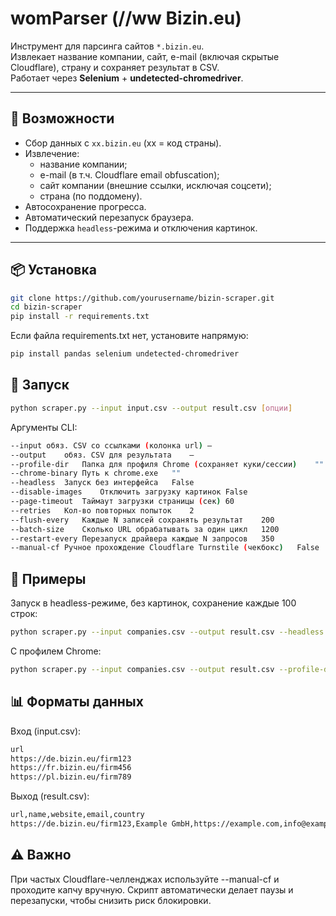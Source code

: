 # womParser (//ww Bizin.eu)

Инструмент для парсинга сайтов `*.bizin.eu`.  
Извлекает название компании, сайт, e-mail (включая скрытые Cloudflare), страну и сохраняет результат в CSV.  
Работает через **Selenium** + **undetected-chromedriver**.

---

## 🔧 Возможности

- Сбор данных с `xx.bizin.eu` (xx = код страны).
- Извлечение:
  - название компании;
  - e-mail (в т.ч. Cloudflare email obfuscation);
  - сайт компании (внешние ссылки, исключая соцсети);
  - страна (по поддомену).
- Автосохранение прогресса.
- Автоматический перезапуск браузера.
- Поддержка `headless`-режима и отключения картинок.

---

## 📦 Установка

```bash
git clone https://github.com/yourusername/bizin-scraper.git
cd bizin-scraper
pip install -r requirements.txt
```

Если файла requirements.txt нет, установите напрямую:
```bash
pip install pandas selenium undetected-chromedriver
```

## 🚀 Запуск

```bash
python scraper.py --input input.csv --output result.csv [опции]
```

Аргументы CLI:
```bash
--input	обяз. CSV со ссылками (колонка url)	—
--output	обяз. CSV для результата	—
--profile-dir	Папка для профиля Chrome (сохраняет куки/сессии)	""
--chrome-binary	Путь к chrome.exe	""
--headless	Запуск без интерфейса	False
--disable-images	Отключить загрузку картинок	False
--page-timeout	Таймаут загрузки страницы (сек)	60
--retries	Кол-во повторных попыток	2
--flush-every	Каждые N записей сохранять результат	200
--batch-size	Сколько URL обрабатывать за один цикл	1200
--restart-every	Перезапуск драйвера каждые N запросов	350
--manual-cf	Ручное прохождение Cloudflare Turnstile (чекбокс)	False
```

## 📝 Примеры

Запуск в headless-режиме, без картинок, сохранение каждые 100 строк:
```bash
python scraper.py --input companies.csv --output result.csv --headless --disable-images --flush-every 100
```
С профилем Chrome:
```bash
python scraper.py --input companies.csv --output result.csv --profile-dir chrome_profile
```

## 📊 Форматы данных

Вход (input.csv):
```bash
url
https://de.bizin.eu/firm123
https://fr.bizin.eu/firm456
https://pl.bizin.eu/firm789
```

Выход (result.csv):
```bash
url,name,website,email,country
https://de.bizin.eu/firm123,Example GmbH,https://example.com,info@example.com,Germany
```

## ⚠️ Важно

При частых Cloudflare-челленджах используйте --manual-cf и проходите капчу вручную.
Скрипт автоматически делает паузы и перезапуски, чтобы снизить риск блокировки.


